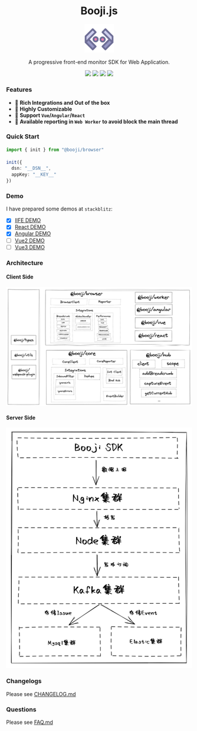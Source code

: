 <h1 align="center">Booji.js</h1>
<div align="center">
<img src="https://raw.githubusercontent.com/tian0o0/pic/master/icon.png" width="80">

</div>

<p align="center">A progressive front-end monitor SDK for Web Application.</p>

<p align="center">
<a href="https://github.com/tian0o0/booji/tags"><img src="https://img.shields.io/github/v/tag/tian0o0/booji?logo=github&style=for-the-badge"/></a>
<a href="https://github.com/tian0o0/booji/actions"><img src="https://img.shields.io/github/workflow/status/tian0o0/booji/Deploy?logo=github&style=for-the-badge"/></a>
<a href="https://app.codecov.io/gh/tian0o0/booji/"><img src="https://img.shields.io/codecov/c/github/tian0o0/booji/master?logo=codecov&style=for-the-badge"/></a>
<a href="https://space.bilibili.com/7230077"><img src="https://img.shields.io/badge/B站-来干杯鸭-f3f3f3?logo=bilibili&labelColor=ff69b4&logoColor=white&style=for-the-badge"/></a>
</p>

### Features
- :gift: **Rich Integrations and Out of the box**
- :art: **Highly Customizable**
- :rainbow: **Support `Vue`/`Angular`/`React`**
- :rocket: **Available reporting in `Web Worker` to avoid block the main thread**

### Quick Start
```ts
import { init } from "@booji/browser"

init({
  dsn: "__DSN__",
  appKey: "__KEY__"
})
```

### Demo
I have prepared some demos at `stackblitz`:
- [x] [IIFE DEMO](https://stackblitz.com/edit/booji-iife?file=index.html)
- [x] [React DEMO](https://stackblitz.com/edit/booji-react?file=index.tsx)
- [x] [Angular DEMO](https://stackblitz.com/edit/booji-angular?file=src/app/app.module.ts)
- [ ] [Vue2 DEMO]()
- [ ] [Vue3 DEMO]()

### Architecture

#### Client Side
![](https://raw.githubusercontent.com/tian0o0/pic/master/20220521181712.png)

#### Server Side
![](https://raw.githubusercontent.com/tian0o0/pic/master/20220521181739.png)

### Changelogs

Please see [CHANGELOG.md](https://github.com/tian0o0/booji/blob/master/CHANGELOG.md)

### Questions

Please see [FAQ.md](https://github.com/tian0o0/booji/blob/master/FAQ.md)
